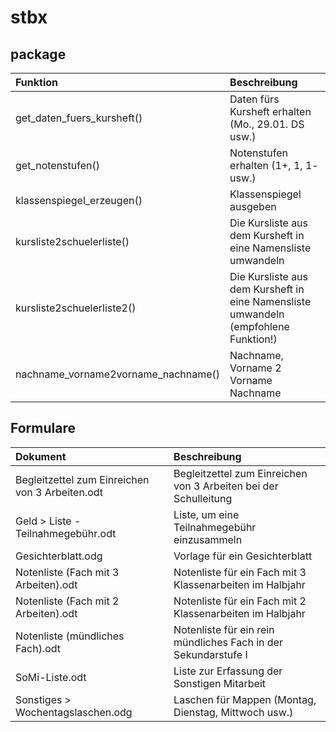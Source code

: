 # stbx

## package

| Funktion                            | Beschreibung                                                                        | 
|:------------------------------------|:------------------------------------------------------------------------------------|
| get_daten_fuers_kursheft()          | Daten fürs Kursheft erhalten (Mo., 29.01. DS usw.)                                  | 
| get_notenstufen()                   | Notenstufen erhalten (1+, 1, 1- usw.)                                               | 
| klassenspiegel_erzeugen()           | Klassenspiegel ausgeben                                                             | 
| kursliste2schuelerliste()           | Die Kursliste aus dem Kursheft in eine Namensliste umwandeln                        | 
| kursliste2schuelerliste2()          | Die Kursliste aus dem Kursheft in eine Namensliste umwandeln (empfohlene Funktion!) | 
| nachname_vorname2vorname_nachname() | Nachname, Vorname 2 Vorname Nachname                                                | 


## Formulare

| Dokument                                        | Beschreibung                                                     |
|:------------------------------------------------|:-----------------------------------------------------------------|
| Begleitzettel zum Einreichen von 3 Arbeiten.odt | Begleitzettel zum Einreichen von 3 Arbeiten bei der Schulleitung | 
| Geld > Liste - Teilnahmegebühr.odt              | Liste, um eine Teilnahmegebühr einzusammeln                      |
| Gesichterblatt.odg                              | Vorlage für ein Gesichterblatt                                   | 
| Notenliste (Fach mit 3 Arbeiten).odt            | Notenliste für ein Fach mit 3 Klassenarbeiten im Halbjahr        | 
| Notenliste (Fach mit 2 Arbeiten).odt            | Notenliste für ein Fach mit 2 Klassenarbeiten im Halbjahr        | 
| Notenliste (mündliches Fach).odt                | Notenliste für ein rein mündliches Fach in der Sekundarstufe I   | 
| SoMi-Liste.odt                                  | Liste zur Erfassung der Sonstigen Mitarbeit                      |
| Sonstiges > Wochentagslaschen.odg               | Laschen für Mappen (Montag, Dienstag, Mittwoch usw.)             |
